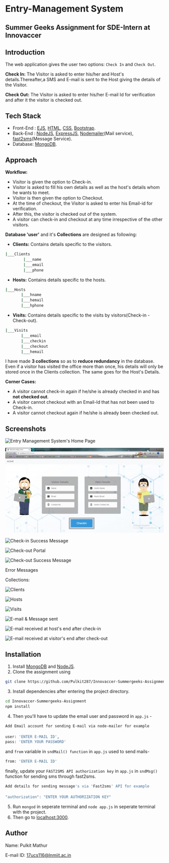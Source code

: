 # Entry-Management System

## Summer Geeks Assignment for SDE-Intern at Innovaccer

## Introduction
The web application gives the user two options: ``Check In`` and ``Check Out``.

**Check In:**
The Visitor is asked to enter his/her and Host's details.Thereafter,a SMS and E-mail is sent to the Host giving the details of the Visitor.

**Check Out:**
The Visitor is asked to enter his/her E-mail Id for verification and after it the visitor is checked out.

## Tech Stack
* Front-End : [EJS](https://ejs.co/), [HTML](https://html.com/), [CSS](https://developer.mozilla.org/en-US/docs/Web/CSS), [Bootstrap](https://getbootstrap.com/).
* Back-End : [NodeJS](https://nodejs.org/en/), [ExpressJS](https://expressjs.com/), [Nodemailer](https://nodemailer.com/about/)(Mail service), [fast2sms](https://www.fast2sms.com/)(Message Service).
* Database: [MongoDB](https://www.mongodb.com/).

## Approach

**Workflow:**
* Visitor is given the option to Check-in.
* Visitor is asked to fill his own details as well as the host's details whom he wants to meet.
* Visitor is then given the option to Checkout.
* At the time of checkout, the Visitor is asked to enter his Email-id for verification.
* After this, the visitor is checked out of the system.
* A visitor can check-in and checkout at any time irrespective of the other visitors.

**Database 'user'** and it's **Collections** are designed as following:
* **Clients:** Contains details specific to the visitors.
```bash
|___Clients
        |___name 
        |___email
        |___phone
```
* **Hosts:** Contains details specific to the hosts.
```bash
|___Hosts
       |___hname
       |___hemail 
       |___hphone
```
* **Visits:** Contains details specific to the visits by visitors(Check-in - Check-out).
```bash
|___Visits
       |___email
       |___checkin
       |___checkout
       |___hemail
```

I have made **3 collections** so as to **reduce redundancy** in the database. Even if a visitor has visited the office more than once, his details will only be stored once in the Clients collection. The same goes for the Host's Details.

**Corner Cases:**
* A visitor cannot check-in again if he/she is already checked in and has **not checked out**. 
* A visitor cannot checkout with an Email-Id that has not been used to Check-in.
* A visitor cannot checkout again if he/she is already been checked out.

## Screenshots

![Entry Management System's Home Page]()

![Check-in Portal](https://github.com/Pulkit287/Innovaccer-Summergeeks-Assignment/blob/master/Screenshots/Checkin.png?raw=true)

![Check-in Success Message]()

![Check-out Portal]()

![Check-out Success Message]()

Error Messages
![]()
![]()
![]()

Collections:

![Clients]()

![Hosts]()

![Visits]()

![E-mail & Message sent]()

![E-mail received at host's end after check-in]()

![E-mail received at visitor's end after check-out]()


## Installation
1. Install [MongoDB](https://www.mongodb.com/) and [NodeJS](https://nodejs.org/en/).
2. Clone the assignment using 
```bash
git clone https://github.com/Pulkit287/Innovaccer-Summergeeks-Assignment.git
```
3. Install dependencies after entering the project directory.
```bash
cd Innovaccer-Summergeeks-Assignment
npm install
```
4. Then you'll have to update the email user and password in ``
app.js
`` -

```bash
Add Email account for sending E-mail via node-mailer for example

user: 'ENTER E-MAIL ID',                                
pass: 'ENTER YOUR PASSWORD'
```
and ``from`` variable in ``sndMail() function`` in ``app.js`` used to send mails-

```bash
from: 'ENTER E-MAIL ID'
```
finally, update your ``FAST2SMS API authorization key`` in ``app.js`` in ``sndMsg()`` function for sending sms through fast2sms.
```bash
Add details for sending message's via 'Fast2sms' API for example

"authorization": "ENTER YOUR AUTHORIZATION KEY" 
```
5. Run ``mongod`` in seperate terminal and ``node app.js`` in seperate terminal with the project.
6. Then go to [localhost:3000](localhost:3000).

## Author

Name: Pulkit Mathur

E-mail ID: [17ucs116@lnmiit.ac.in](mailto:17ucs116@lnmiit.ac.in)

